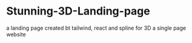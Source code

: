 # Stunning-3D-Landing-page
a landing page created bt tailwind, react and spline for 3D a single page website
